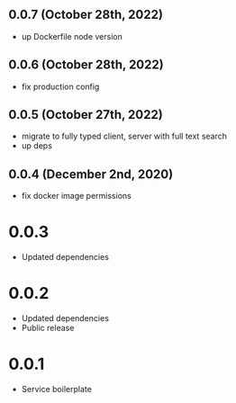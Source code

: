 ## 0.0.7 (October 28th, 2022)

- up Dockerfile node version

## 0.0.6 (October 28th, 2022)

- fix production config

## 0.0.5 (October 27th, 2022)

- migrate to fully typed client, server with full text search
- up deps

## 0.0.4 (December 2nd, 2020)

- fix docker image permissions

# 0.0.3

* Updated dependencies

# 0.0.2

* Updated dependencies
* Public release

# 0.0.1

- Service boilerplate
